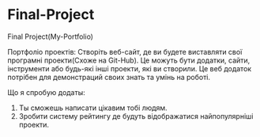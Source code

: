 # Final-Project
Final Project(My-Portfolio)

Портфоліо проектів: Створіть веб-сайт, де ви будете виставляти свої програмні проекти(Схоже на Git-Hub). Це можуть бути додатки, сайти, інструменти або будь-які інші проекти, які ви створили. Це веб додаток потрібен для демонстраций своих знать та умінь на роботі.

Що я спробую додаты:

1. Ты сможешь написати цікавим тобі людям.
2. Зробити систему рейтингу де будуть відображатися найпопулярніші проекти.
